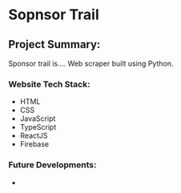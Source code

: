 # Sopnsor Trail

## Project Summary:
Sponsor trail is.... Web scraper built using Python.

### Website Tech Stack:
- HTML
- CSS
- JavaScript
- TypeScript
- ReactJS
- Firebase

### Future Developments:
- 
